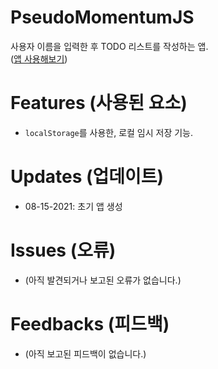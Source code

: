 # PseudoMomentumJS
사용자 이름을 입력한 후 TODO 리스트를 작성하는 앱.   
([앱 사용해보기](https://kuman514.github.io/PseudoMomentumJS/))

# Features (사용된 요소)
- `localStorage`를 사용한, 로컬 임시 저장 기능.

# Updates (업데이트)
- 08-15-2021: 초기 앱 생성

# Issues (오류)
- (아직 발견되거나 보고된 오류가 없습니다.)

# Feedbacks (피드백)
- (아직 보고된 피드백이 없습니다.)
